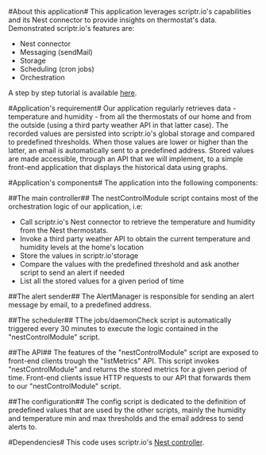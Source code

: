 #About this application#
This application leverages scriptr.io's capabilities and its Nest connector to provide insights on thermostat's data.
Demonstrated scriptr.io's features are:
- Nest connector
- Messaging (sendMail)
- Storage
- Scheduling (cron jobs)
- Orchestration

A step by step tutorial is available [here](https://blog.scriptr.io/category/tutorials/).

#Application's requirement#
Our application regularly retrieves data - temperature and humidity - from all the thermostats of our home and from the outside (using a third party weather API in that latter case). 
The recorded values are persisted into scriptr.io's global storage and compared to predefined thresholds. When those values are lower or higher than the latter, an email is automatically sent to a predefined address. 
Stored values are made accessible, through an API that we will implement, to a simple front-end application that displays the historical data using graphs.

#Application's components#
The application into the following components:

##The main controller##
The nestControlModule script contains most of the orchestration logic of our application, i.e:
- Call scriptr.io's Nest connector to retrieve the temperature and humidity from the Nest thermostats.
- Invoke a third party weather API to obtain the current temperature and humidity levels at the home's location
- Store the values in scriptr.io'storage
- Compare the values with the predefined threshold and ask another script to send an alert if needed
- List all the stored values for a given period of time

##The alert sender##
The AlertManager is responsible for sending an alert message by email, to a predefined address.

##The scheduler##
TThe jobs/daemonCheck script is automatically triggered every 30 minutes to execute the logic contained in the "nestControlModule" script.

##The API##
The features of the "nestControlModule" script are exposed to front-end clients trough the "listMetrics" API.
This script invokes "nestControlModule" and returns the stored metrics for a given period of time. 
Front-end clients issue HTTP requests to our API that forwards them to our "nestControlModule" script.

##The configuration##
The config script is dedicated to the definition of predefined values that are used by the other scripts, mainly the humidity and temperature min and max thresholds and the email address to send alerts to.

#Dependencies#
This code uses scriptr.io's [Nest controller](https://github.com/scriptrdotio/libraries/tree/master/scripts/nest). 
